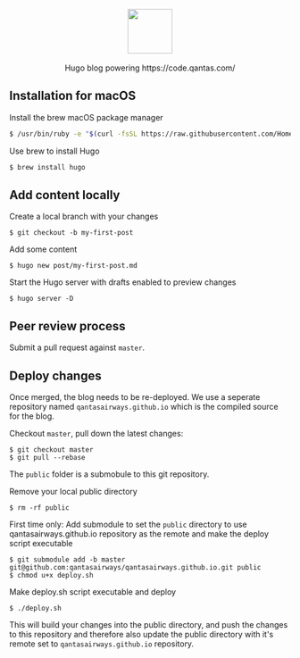 <p align="center">
  <img src="https://qantasairways.github.io/img/qantas-code-logo.svg" height="80"/>
  <br />
  <br />
  Hugo blog powering https://code.qantas.com/
 </p>


## Installation for macOS

Install the brew macOS package manager

```sh
$ /usr/bin/ruby -e "$(curl -fsSL https://raw.githubusercontent.com/Homebrew/install/master/install)"
```

Use brew to install Hugo

```sh
$ brew install hugo
```

## Add content locally

Create a local branch with your changes

```
$ git checkout -b my-first-post
```

Add some content

```
$ hugo new post/my-first-post.md
```

Start the Hugo server with drafts enabled to preview changes

```
$ hugo server -D
```

## Peer review process

Submit a pull request against `master`. 

## Deploy changes

Once merged, the blog needs to be re-deployed. We use a seperate repository named `qantasairways.github.io` which is the compiled source for the blog.

Checkout `master`, pull down the latest changes:

```
$ git checkout master
$ git pull --rebase
```

The `public` folder is a submobule to this git repository.

Remove your local public directory

```
$ rm -rf public
```

First time only: Add submodule to set the `public` directory to use qantasairways.github.io repository as the remote and make the deploy script executable

```
$ git submodule add -b master git@github.com:qantasairways/qantasairways.github.io.git public
$ chmod u+x deploy.sh
```

Make deploy.sh script executable and deploy

```
$ ./deploy.sh
```

This will build your changes into the public directory, and push the changes to this repository and therefore also update the public directory with it's remote set to `qantasairways.github.io` repository.
